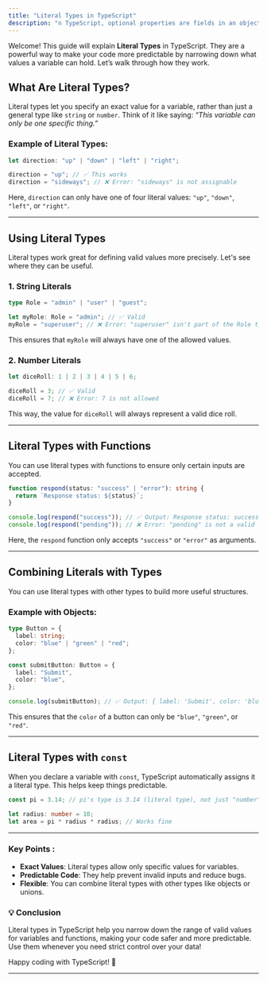 ```yaml
---
title: "Literal Types in TypeScript"
description: "n TypeScript, optional properties are fields in an object that you can include or leave out. If a property is optional, you can create objects without that property."
---
```


Welcome! This guide will explain **Literal Types** in TypeScript. They are a powerful way to make your code more predictable by narrowing down what values a variable can hold. Let’s walk through how they work.

## What Are Literal Types?

Literal types let you specify an exact value for a variable, rather than just a general type like `string` or `number`. Think of it like saying: _“This variable can only be one specific thing.”_

### Example of Literal Types:

```typescript
let direction: "up" | "down" | "left" | "right";

direction = "up"; // ✅ This works
direction = "sideways"; // ❌ Error: "sideways" is not assignable
```

Here, `direction` can only have one of four literal values: `"up"`, `"down"`, `"left"`, or `"right"`.

---

## Using Literal Types

Literal types work great for defining valid values more precisely. Let's see where they can be useful.

### 1. String Literals

```typescript
type Role = "admin" | "user" | "guest";

let myRole: Role = "admin"; // ✅ Valid
myRole = "superuser"; // ❌ Error: "superuser" isn't part of the Role type
```

This ensures that `myRole` will always have one of the allowed values.

### 2. Number Literals

```typescript
let diceRoll: 1 | 2 | 3 | 4 | 5 | 6;

diceRoll = 3; // ✅ Valid
diceRoll = 7; // ❌ Error: 7 is not allowed
```

This way, the value for `diceRoll` will always represent a valid dice roll.

---

## Literal Types with Functions

You can use literal types with functions to ensure only certain inputs are accepted.

```typescript
function respond(status: "success" | "error"): string {
  return `Response status: ${status}`;
}

console.log(respond("success")); // ✅ Output: Response status: success
console.log(respond("pending")); // ❌ Error: "pending" is not a valid status
```

Here, the `respond` function only accepts `"success"` or `"error"` as arguments.

---

## Combining Literals with Types

You can use literal types with other types to build more useful structures.

### Example with Objects:

```typescript
type Button = {
  label: string;
  color: "blue" | "green" | "red";
};

const submitButton: Button = {
  label: "Submit",
  color: "blue",
};

console.log(submitButton); // ✅ Output: { label: 'Submit', color: 'blue' }
```

This ensures that the `color` of a button can only be `"blue"`, `"green"`, or `"red"`.

---

## Literal Types with `const`

When you declare a variable with `const`, TypeScript automatically assigns it a literal type. This helps keep things predictable.

```typescript
const pi = 3.14; // pi's type is 3.14 (literal type), not just "number"

let radius: number = 10;
let area = pi * radius * radius; // Works fine
```

---

### Key Points :

- **Exact Values**: Literal types allow only specific values for variables.
- **Predictable Code**: They help prevent invalid inputs and reduce bugs.
- **Flexible**: You can combine literal types with other types like objects or unions.

### 💡 **Conclusion**

Literal types in TypeScript help you narrow down the range of valid values for variables and functions, making your code safer and more predictable. Use them whenever you need strict control over your data!

Happy coding with TypeScript! 🎉

---
